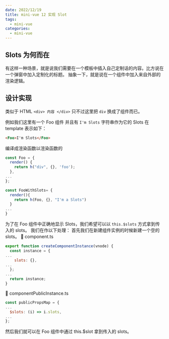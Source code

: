 ```yaml
---
date: 2022/12/19
title: mini-vue 12 实现 Slot
tags: 
  - mini-vue
categories:
  - mini-vue
---
```


## Slots 为何而在
有这样一种场景，就是说我们需要在一个模板中插入自己定制话的内容。比方说在一个弹窗中加入定制化的标题。
抽象一下，就是说在一个组件中加入来自外部的渲染逻辑。

## 设计实现
类似于 HTML `<div> 内容 </div>` 
只不过这里把 `div` 换成了组件而已。

例如我们这里有一个 Foo 组件 并且有 `I'm Slots` 字符串作为它的 Slots
在 template 表示如下：
```html
<Foo>I'm Slots</Foo>
```

编译成渲染函数以渲染函数的
```js
const Foo = {
  render() {
    return h("div", {}, 'foo');
  },
...
};

const FooWithSlots= {
  render(){
    return h(Foo, {}, "I'm a Slots")
  }
...
}
```

为了在 Foo 组件中正确地显示 Slots，我们希望可以以 `this.$slots` 方式拿到传入的 slots。
我们在作以下处理：
首先我们在新建组件实例的时候新建一个空的 slots。
📁 component.ts
```js
export function createComponentInstance(vnode) {
  const instance = {
...
    slots: {},
...
  };
...
  return instance;
}
```

📁 componentPublicInstance.ts
```js
const publicPropsMap = {
...
  $slots: (i) => i.slots, 
...
};
```

然后我们就可以在 Foo 组件中通过 this.$slot 拿到传入的 slots。



